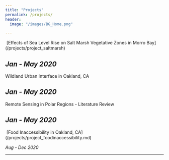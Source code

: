 ```yaml
---
title: "Projects"
permalink: /projects/
header:
  image: "/images/BG_Home.png"

---
```


<img src="{{ site.url }}{{ site.baseurl }}/images/main.PNG" alt="">
[Effects of Sea Level Rise on Salt Marsh Vegetative Zones in Morro Bay](/projects/project_saltmarsh)

*Jan - May 2020*
---
Wildland Urban Interface in Oakland, CA

*Jan - May 2020*
---

Remote Sensing in Polar Regions - Literature Review

*Jan - May 2020*
---

<img src="{{ site.url }}{{ site.baseurl }}/images/project_foodinaccessibility/main.PNG" alt="">
[Food Inaccessibility in Oakland, CA](/projects/project_foodinaccessibility.md)

*Aug - Dec 2020*

---
